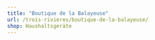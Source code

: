 ```yaml
---
title: "Boutique de la Balayeuse"
url: /trois-rivieres/boutique-de-la-balayeuse/
shop: Haushaltsgeräte
---
```

